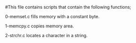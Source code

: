 #This file contains scripts that contain the following functions;

0-memset.c fills memory with a constant byte.

1-memcpy.c copies memory area.

2-strchr.c locates a character in a string.


